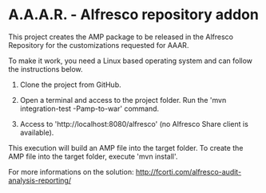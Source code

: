 A.A.A.R. - Alfresco repository addon
===

This project creates the AMP package to be released in the Alfresco Repository for the customizations requested for AAAR.

To make it work, you need a Linux based operating system and can follow the instructions below.

1) Clone the project from GitHub.

2) Open a terminal and access to the project folder. Run the 'mvn integration-test -Pamp-to-war' command.

4) Access to 'http://localhost:8080/alfresco' (no Alfresco Share client is available).

This execution will build an AMP file into the target folder.
To create the AMP file into the target folder, execute 'mvn install'.

For more informations on the solution:
http://fcorti.com/alfresco-audit-analysis-reporting/
